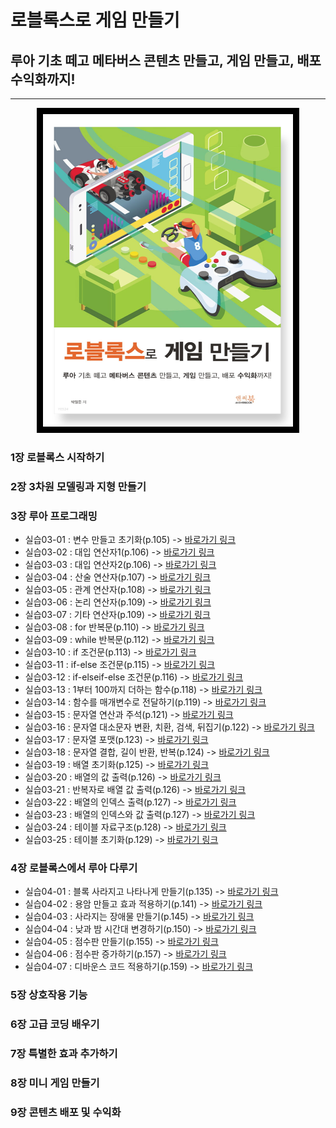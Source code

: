 # 로블록스로 게임 만들기
## 루아 기초 떼고 메타버스 콘텐츠 만들고, 게임 만들고, 배포 수익화까지!
***
<center><img style="border:10px solid black;" src="https://github.com/yulian/roblox/blob/main/roblox_book.png" width="400" height="500"></center>

### 1장 로블록스 시작하기
### 2장 3차원 모델링과 지형 만들기
### 3장 루아 프로그래밍
* 실습03-01 : 변수 만들고 초기화(p.105) -> [바로가기 링크](https://github.com/yulian/roblox/blob/main/code/03_01.lua)
* 실습03-02 : 대입 연산자1(p.106) -> [바로가기 링크](https://github.com/yulian/roblox/blob/main/code/03_02.lua)
* 실습03-03 : 대입 연산자2(p.106) -> [바로가기 링크](https://github.com/yulian/roblox/blob/main/code/03_03.lua)
* 실습03-04 : 산술 연산자(p.107) -> [바로가기 링크](https://github.com/yulian/roblox/blob/main/code/03_04.lua)
* 실습03-05 : 관계 연산자(p.108) -> [바로가기 링크](https://github.com/yulian/roblox/blob/main/code/03_05.lua)
* 실습03-06 : 논리 연산자(p.109) -> [바로가기 링크](https://github.com/yulian/roblox/blob/main/code/03_06.lua)
* 실습03-07 : 기타 연산자(p.109) -> [바로가기 링크](https://github.com/yulian/roblox/blob/main/code/03_07.lua)
* 실습03-08 : for 반복문(p.110) -> [바로가기 링크](https://github.com/yulian/roblox/blob/main/code/03_08.lua)
* 실습03-09 : while 반복문(p.112) -> [바로가기 링크](https://github.com/yulian/roblox/blob/main/code/03_09.lua)
* 실습03-10 : if 조건문(p.113) -> [바로가기 링크](https://github.com/yulian/roblox/blob/main/code/03_10.lua)
* 실습03-11 : if-else 조건문(p.115) -> [바로가기 링크](https://github.com/yulian/roblox/blob/main/code/03_11.lua)
* 실습03-12 : if-elseif-else 조건문(p.116) -> [바로가기 링크](https://github.com/yulian/roblox/blob/main/code/03_12.lua)
* 실습03-13 : 1부터 100까지 더하는 함수(p.118) -> [바로가기 링크](https://github.com/yulian/roblox/blob/main/code/03_13.lua)
* 실습03-14 : 함수를 매개변수로 전달하기(p.119) -> [바로가기 링크](https://github.com/yulian/roblox/blob/main/code/03_14.lua)
* 실습03-15 : 문자열 연산과 주석(p.121) -> [바로가기 링크](https://github.com/yulian/roblox/blob/main/code/03_15.lua)
* 실습03-16 : 문자열 대소문자 변환, 치환, 검색, 뒤집기(p.122) -> [바로가기 링크](https://github.com/yulian/roblox/blob/main/code/03_16.lua)
* 실습03-17 : 문자열 포맷(p.123) -> [바로가기 링크](https://github.com/yulian/roblox/blob/main/code/03_17.lua)
* 실습03-18 : 문자열 결합, 길이 반환, 반복(p.124) -> [바로가기 링크](https://github.com/yulian/roblox/blob/main/code/03_18.lua)
* 실습03-19 : 배열 초기화(p.125) -> [바로가기 링크](https://github.com/yulian/roblox/blob/main/code/03_19.lua)
* 실습03-20 : 배열의 값 출력(p.126) -> [바로가기 링크](https://github.com/yulian/roblox/blob/main/code/03_20.lua)
* 실습03-21 : 반복자로 배열 값 출력(p.126) -> [바로가기 링크](https://github.com/yulian/roblox/blob/main/code/03_21.lua)
* 실습03-22 : 배열의 인덱스 출력(p.127) -> [바로가기 링크](https://github.com/yulian/roblox/blob/main/code/03_22.lua)
* 실습03-23 : 배열의 인덱스와 값 출력(p.127) -> [바로가기 링크](https://github.com/yulian/roblox/blob/main/code/03_23.lua)
* 실습03-24 : 테이블 자료구조(p.128) -> [바로가기 링크](https://github.com/yulian/roblox/blob/main/code/03_24.lua)
* 실습03-25 : 테이블 초기화(p.129) -> [바로가기 링크](https://github.com/yulian/roblox/blob/main/code/03_25.lua)
### 4장 로블록스에서 루아 다루기
* 실습04-01 : 블록 사라지고 나타나게 만들기(p.135) -> [바로가기 링크](https://github.com/yulian/roblox/blob/main/code/04_01.lua)
* 실습04-02 : 용암 만들고 효과 적용하기(p.141) -> [바로가기 링크](https://github.com/yulian/roblox/blob/main/code/04_02.lua)
* 실습04-03 : 사라지는 장애물 만들기(p.145) -> [바로가기 링크](https://github.com/yulian/roblox/blob/main/code/04_03.lua)
* 실습04-04 : 낮과 밤 시간대 변경하기(p.150) -> [바로가기 링크](https://github.com/yulian/roblox/blob/main/code/04_04.lua)
* 실습04-05 : 점수판 만들기(p.155) -> [바로가기 링크](https://github.com/yulian/roblox/blob/main/code/04_05.lua)
* 실습04-06 : 점수판 증가하기(p.157) -> [바로가기 링크](https://github.com/yulian/roblox/blob/main/code/04_06.lua)
* 실습04-07 : 디바운스 코드 적용하기(p.159) -> [바로가기 링크](https://github.com/yulian/roblox/blob/main/code/04_07.lua)
### 5장 상호작용 기능
### 6장 고급 코딩 배우기
### 7장 특별한 효과 추가하기
### 8장 미니 게임 만들기
### 9장 콘텐츠 배포 및 수익화


